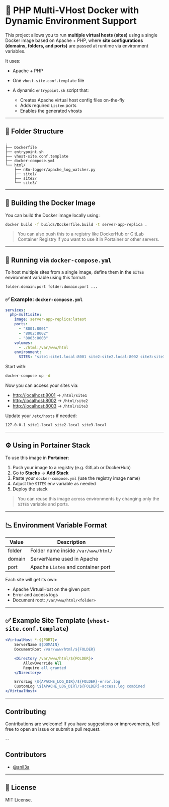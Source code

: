 # 🚧 PHP Multi-VHost Docker with Dynamic Environment Support

This project allows you to run **multiple virtual hosts (sites)** using a single Docker image based on Apache + PHP, where **site configurations (domains, folders, and ports)** are passed at runtime via environment variables.

It uses:

* Apache + PHP
* One `vhost-site.conf.template` file
* A dynamic `entrypoint.sh` script that:

  * Creates Apache virtual host config files on-the-fly
  * Adds required `Listen` ports
  * Enables the generated vhosts

---

## 📆 Folder Structure

```
.
├── Dockerfile
├── entrypoint.sh
├── vhost-site.conf.template
├── docker-compose.yml
└── html/
    ├── n8n-logger/apache_log_watcher.py
    ├── site1/
    ├── site2/
    └── site3/
```

---

## 💪 Building the Docker Image

You can build the Docker image locally using:

```bash
docker build -f builds/Dockerfile.build -t server-app-replica .
```

> You can also push this to a registry like DockerHub or GitLab Container Registry if you want to use it in Portainer or other servers.

---

## 👋 Running via `docker-compose.yml`

To host multiple sites from a single image, define them in the `SITES` environment variable using this format:

```
folder:domain:port folder:domain:port ...
```

### ✅ Example: `docker-compose.yml`

```yaml
services:
  php-multisite:
    image: server-app-replica:latest
    ports:
      - "8001:8001"
      - "8002:8002"
      - "8003:8003"
    volumes:
      - ./html:/var/www/html
    environment:
      SITES: "site1:site1.local:8001 site2:site2.local:8002 site3:site3.local:8003"
```

Start with:

```bash
docker-compose up -d
```

Now you can access your sites via:

* [http://localhost:8001](http://localhost:8001) → `/html/site1`
* [http://localhost:8002](http://localhost:8002) → `/html/site2`
* [http://localhost:8003](http://localhost:8003) → `/html/site3`

Update your `/etc/hosts` if needed:

```txt
127.0.0.1 site1.local site2.local site3.local
```

---

## ⚙️ Using in Portainer Stack

To use this image in **Portainer**:

1. Push your image to a registry (e.g. GitLab or DockerHub)
2. Go to **Stacks** → **Add Stack**
3. Paste your `docker-compose.yml` (use the registry image name)
4. Adjust the `SITES` env variable as needed
5. Deploy the stack

> You can reuse this image across environments by changing only the `SITES` variable and ports.

---

## 📉 Environment Variable Format

| Value  | Description                         |
| ------ | ----------------------------------- |
| folder | Folder name inside `/var/www/html/` |
| domain | ServerName used in Apache           |
| port   | Apache `Listen` and container port  |

Each site will get its own:

* Apache VirtualHost on the given port
* Error and access logs
* Document root: `/var/www/html/<folder>`

---

## ✅ Example Site Template (`vhost-site.conf.template`)

```apache
<VirtualHost *:${PORT}>
    ServerName ${DOMAIN}
    DocumentRoot /var/www/html/${FOLDER}

    <Directory /var/www/html/${FOLDER}>
        AllowOverride All
        Require all granted
    </Directory>

    ErrorLog \${APACHE_LOG_DIR}/${FOLDER}-error.log
    CustomLog \${APACHE_LOG_DIR}/${FOLDER}-access.log combined
</VirtualHost>
```

---
## Contributing
Contributions are welcome! If you have suggestions or improvements, feel free to open an issue or submit a pull request.

--
## Contributors
- [@anil3a](https://github.com/anil3a)


---

## 📜 License

MIT License.
